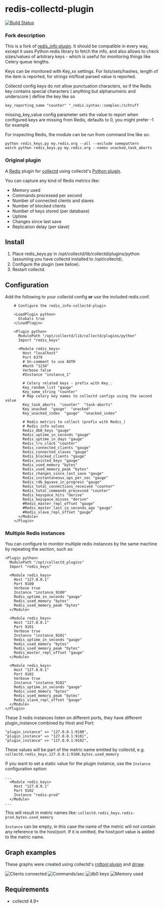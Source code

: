 redis-collectd-plugin
=====================

[![Build Status](https://travis-ci.org/kaidokert/redis-collectd-plugin.svg?branch=master)](https://travis-ci.org/kaidokert/redis-collectd-plugin)

### Fork description

This is a fork of [redis_info plugin](https://github.com/powdahound/redis-collectd-plugin). It should be compatible in every way, except it uses Python redis library to fetch the info, and also allows to check sizes/values of arbitrary keys - which is useful for monitoring things like Celery queue lengths.

Keys can be monitored with Key_xx settings. For lists/sets/hashes, length of the item is reported, for strings int/float parsed value is reported.

Collectd config keys do not allow punctuation characters, so if the Redis key contains special characters ( anything but alphanumeric and underscore ) define the key like so

    key_reporting_name "counter" "_redis.syntax::complex:/schtuff

missing_key_value config parameter sets the value to report when configured keys are missing from Redis, defaults to 0, you might prefer -1 for example

For inspecting Redis, the module can be run from command line like so:

    python redis_keys.py my.redis.org --all --exclude somepattern
    watch python redis_keys.py my.redis.org --names unacked,task_aborts

### Original plugin

A [Redis](http://redis.io) plugin for [collectd](http://collectd.org) using collectd's [Python plugin](http://collectd.org/documentation/manpages/collectd-python.5.shtml).

You can capture any kind of Redis metrics like:

 * Memory used
 * Commands processed per second
 * Number of connected clients and slaves
 * Number of blocked clients
 * Number of keys stored (per database)
 * Uptime
 * Changes since last save
 * Replication delay (per slave)

Install
-------
 1. Place redis_keys.py in /opt/collectd/lib/collectd/plugins/python (assuming you have collectd installed to /opt/collectd).
 2. Configure the plugin (see below).
 3. Restart collectd.

Configuration
-------------
Add the following to your collectd config **or** use the included redis.conf.

```
    # Configure the redis_info-collectd-plugin

    <LoadPlugin python>
      Globals true
    </LoadPlugin>

    <Plugin python>
      ModulePath "/opt/collectd/lib/collectd/plugins/python"
      Import "redis_keys"

      <Module redis_keys>
        Host "localhost"
        Port 6379
        # Un-comment to use AUTH
        #Auth "1234"
        Verbose false
        #Instance "instance_1"

        # Celery related keys - prefix with Key_.
        Key_random_list "gauge"
        Key_some_string "counter"
        # Map celery key names to collectd configs using the second value
        Key_task_aborts  "counter"  "task-aborts"
        Key_unacked  "gauge"  "unacked"
        Key_unacked_index  "gauge"  "unacked_index"

        # Redis metrics to collect (prefix with Redis_)
        # Redis info values
        Redis_db0_keys "gauge"
        Redis_uptime_in_seconds "gauge"
        Redis_uptime_in_days "gauge"
        Redis_lru_clock "counter"
        Redis_connected_clients "gauge"
        Redis_connected_slaves "gauge"
        Redis_blocked_clients "gauge"
        Redis_evicted_keys "gauge"
        Redis_used_memory "bytes"
        Redis_used_memory_peak "bytes"
        Redis_changes_since_last_save "gauge"
        Redis_instantaneous_ops_per_sec "gauge"
        Redis_rdb_bgsave_in_progress "gauge"
        Redis_total_connections_received "counter"
        Redis_total_commands_processed "counter"
        Redis_keyspace_hits "derive"
        Redis_keyspace_misses "derive"
        #Redis_master_repl_offset "gauge"
        #Redis_master_last_io_seconds_ago "gauge"
        #Redis_slave_repl_offset "gauge"
      </Module>
    </Plugin>
```

### Multiple Redis instances

You can configure to monitor multiple redis instances by the same machine by repeating the <Module> section, such as:

```
<Plugin python>
  ModulePath "/opt/collectd_plugins"
  Import "redis_keys"

  <Module redis_keys>
    Host "127.0.0.1"
    Port 9100
    Verbose true
    Instance "instance_9100"
    Redis_uptime_in_seconds "gauge"
    Redis_used_memory "bytes"
    Redis_used_memory_peak "bytes"
  </Module>

  <Module redis_keys>
    Host "127.0.0.1"
    Port 9101
    Verbose true
    Instance "instance_9101"
    Redis_uptime_in_seconds "gauge"
    Redis_used_memory "bytes"
    Redis_used_memory_peak "bytes"
    Redis_master_repl_offset "gauge"
  </Module>

  <Module redis_keys>
    Host "127.0.0.1"
    Port 9102
    Verbose true
    Instance "instance_9102"
    Redis_uptime_in_seconds "gauge"
    Redis_used_memory "bytes"
    Redis_used_memory_peak "bytes"
    Redis_slave_repl_offset "gauge"
  </Module>
</Plugin>
```

These 3 redis instances listen on different ports, they have different plugin_instance combined by Host and Port:

```
"plugin_instance" => "127.0.0.1:9100",
"plugin_instance" => "127.0.0.1:9101",
"plugin_instance" => "127.0.0.1:9102",
```

These values will be part of the metric name emitted by collectd, e.g. ```collectd.redis_keys.127.0.0.1:9100.bytes.used_memory```

If you want to set a static value for the plugin instance, use the ```Instance``` configuration option:

```
...
  <Module redis_keys>
    Host "127.0.0.1"
    Port 9102
    Instance "redis-prod"
  </Module>
...
```
This will result in metric names like: ```collectd.redis_keys.redis-prod.bytes.used_memory```

```Instance``` can be empty, in this case the name of the metric will not contain any reference to the host/port. If it is omitted, the host:port value is added to the metric name.

Graph examples
--------------
These graphs were created using collectd's [rrdtool plugin](http://collectd.org/wiki/index.php/Plugin:RRDtool) and [drraw](http://web.taranis.org/drraw/).

![Clients connected](https://github.com/powdahound/redis-collectd-plugin/raw/master/screenshots/graph_clients_connected.png)
![Commands/sec](https://github.com/powdahound/redis-collectd-plugin/raw/master/screenshots/graph_commands_per_sec.png)
![db0 keys](https://github.com/powdahound/redis-collectd-plugin/raw/master/screenshots/graph_db0_keys.png)
![Memory used](https://github.com/powdahound/redis-collectd-plugin/raw/master/screenshots/graph_memory_used.png)

Requirements
------------
 * collectd 4.9+
